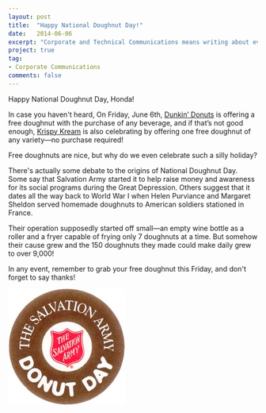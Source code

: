 ```yaml
---
layout: post
title:  "Happy National Doughnut Day!"
date:   2014-06-06
excerpt: "Corporate and Technical Communications means writing about everything from Acura chasis to doughnuts."
project: true
tag:
- Corporate Communications
comments: false
---
```

Happy National Doughnut Day, Honda!

In case you haven't heard, On Friday, June 6th, [Dunkin’ Donuts](http://news.dunkindonuts.com/news/a-sweet-deal-round-the-world-dunkin-donuts-to-offer-free-donuts-for-national-donut-day-on-june-6) is offering a free doughnut with the purchase of any beverage, and if that’s not good enough, [Krispy Kream](http://www.krispykreme.com/NationalDoughnutDay) is also celebrating by offering one free doughnut of any variety—no purchase required!

Free doughnuts are nice, but why do we even celebrate such a silly holiday? 

There's actually some debate to the origins of National Doughnut Day. Some say that Salvation Army started it to help raise money and awareness for its social programs during the Great Depression. Others suggest that it dates all the way back to World War I when Helen Purviance and Margaret Sheldon served homemade doughnuts to American soldiers stationed in France. 

Their operation supposedly started off small—an empty wine bottle as a roller and a fryer capable of frying only 7 doughnuts at a time. But somehow their cause grew and the 150 doughnuts they made could make daily grew to over 9,000!

In any event, remember to grab your free doughnut this Friday, and don't forget to say thanks!

![Donut_Day](/assets/img/donut-day.jpg)
